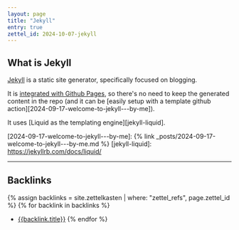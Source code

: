 ```yaml
---
layout: page
title: "Jekyll"
entry: true
zettel_id: 2024-10-07-jekyll
---
```


## What is Jekyll

[Jekyll][jekyll-site] is a static site generator, specifically focused on blogging.

It is [integrated with Github Pages][gh-pages-jekyll], so there's no need to keep the generated content in the repo
(and it can be [easily setup with a template github action][2024-09-17-welcome-to-jekyll---by-me]).

It uses [Liquid as the templating engine][jekyll-liquid].

[jekyll-site]: https://jekyllrb.com/
[gh-pages-jekyll]: https://docs.github.com/en/pages/setting-up-a-github-pages-site-with-jekyll/about-github-pages-and-jekyll
[2024-09-17-welcome-to-jekyll---by-me]: {% link _posts/2024-09-17-welcome-to-jekyll---by-me.md %}
[jekyll-liquid]: https://jekyllrb.com/docs/liquid/

---

## Backlinks

{% assign backlinks = site.zettelkasten | where: "zettel_refs", page.zettel_id %}
{% for backlink in backlinks %}
* [{{backlink.title}}]({{backlink.url}})
{% endfor %}

